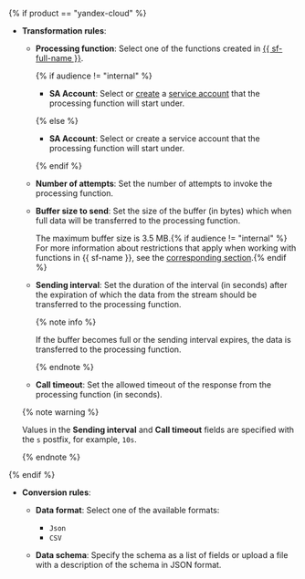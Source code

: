 {% if product == "yandex-cloud" %}
* **Transformation rules**:
    * **Processing function**: Select one of the functions created in [{{ sf-full-name }}](../../functions/).

        {% if audience != "internal" %}

        * **SA Account**: Select or [create](../../iam/operations/sa/create.md) a [service account](../../iam/concepts/users/service-accounts.md) that the processing function will start under.

        {% else %}

        * **SA Account**: Select or create a service account that the processing function will start under.

        {% endif %}

    * **Number of attempts**: Set the number of attempts to invoke the processing function.
    * **Buffer size to send**: Set the size of the buffer (in bytes) which when full data will be transferred to the processing function.

        The maximum buffer size is 3.5 MB.{% if audience != "internal" %} For more information about restrictions that apply when working with functions in {{ sf-name }}, see the [corresponding section](../../functions/concepts/limits.md).{% endif %}

    * **Sending interval**: Set the duration of the interval (in seconds) after the expiration of which the data from the stream should be transferred to the processing function.

        {% note info %}

        If the buffer becomes full or the sending interval expires, the data is transferred to the processing function.

        {% endnote %}

    * **Call timeout**: Set the allowed timeout of the response from the processing function (in seconds).

    {% note warning %}

    Values in the **Sending interval** and **Call timeout** fields are specified with the `s` postfix, for example, `10s`.

    {% endnote %}
    
{% endif %}
* **Conversion rules**:

    * **Data format**: Select one of the available formats:
        * `Json`
        * `CSV`

    * **Data schema**: Specify the schema as a list of fields or upload a file with a description of the schema in JSON format.
